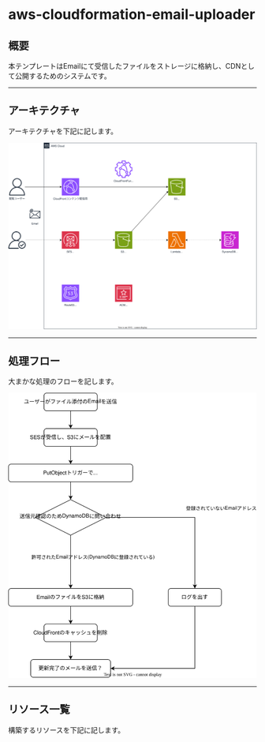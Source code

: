 # aws-cloudformation-email-uploader

## 概要

本テンプレートはEmailにて受信したファイルをストレージに格納し、CDNとして公開するためのシステムです。

---

## アーキテクチャ

アーキテクチャを下記に記します。

![](./img/email-uploader-architecture.drawio.svg)

---

## 処理フロー

大まかな処理のフローを記します。

![](./img/email-uploader-flow.drawio.svg)

---

## リソース一覧

構築するリソースを下記に記します。


